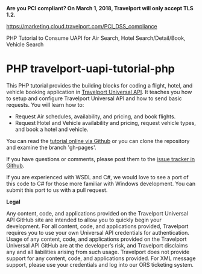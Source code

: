 

<a>
<b>Are you PCI compliant? On March 1, 2018, Travelport will only accept TLS 1.2.</b>
 
https://marketing.cloud.travelport.com/PCI_DSS_compliance

</a>



PHP Tutorial to Consume UAPI for Air Search, Hotel Search/Detail/Book, Vehicle Search

PHP travelport-uapi-tutorial-php
========================

This PHP tutorial provides the building blocks for coding a flight, hotel, and vehicle booking application in [Travelport Universal API](http://developer.travelport.com/app/developer-network/universal-api). It teaches you how to setup and configure Travelport Universal API and how to send basic requests. You will learn how to:
<ul>
<li>Request Air schedules, availability, and pricing, and book flights.</li>
<li>Request Hotel and Vehicle availability and pricing, request vehicle types, and book a hotel and vehicle.</li>
</ul>

You can read the [tutorial online via Github](http://travelport.github.com/travelport-uapi-tutorial/) or you can clone the repository and examine the branch 'gh-pages'.

If you have questions or comments, please post them to the [issue tracker in Github](https://github.com/Travelport/travelport-uapi-tutorial/issues).

If you are experienced with WSDL and C#, we would love to see a port of this code to C# for those more familiar with Windows development. You can submit this port to us with a pull request.

<b>Legal</b>

Any content, code, and applications provided on the Travelport Universal API GitHub site are intended to allow you to quickly begin your development. For all content, code, and applications provided, Travelport requires you to use your own Universal API credentials for authentication. Usage of any content, code, and applications provided on the Travelport Universal API GitHub are at the developer’s risk, and Travelport disclaims any and all liabilities arising from such usage. Travelport does not provide support for any content, code, and applications provided. For XML message support, please use your credentials and log into our ORS ticketing system.
